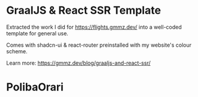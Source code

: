 # GraalJS & React SSR Template

Extracted the work I did for https://flights.gmmz.dev/ into a well-coded template for general use.

Comes with shadcn-ui & react-router preinstalled with my website's colour scheme.

Learn more: https://gmmz.dev/blog/graaljs-and-react-ssr/
# PolibaOrari
